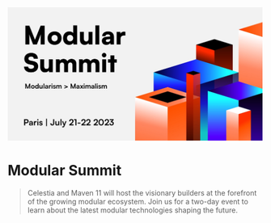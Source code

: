 ![logo](/src/images/repo-cover.jpg)

# Modular Summit

> Celestia and Maven 11 will host the visionary builders at the forefront of the growing modular ecosystem. Join us for a two-day event to learn about the latest modular technologies shaping the future.